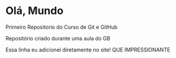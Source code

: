# Olá, Mundo
 Primeiro Repositorio do Curso de Git e GitHub

 Repositório criado durante uma aula do GB

Essa linha eu adicionei diretamente no site! QUE IMPRESSIONANTE
